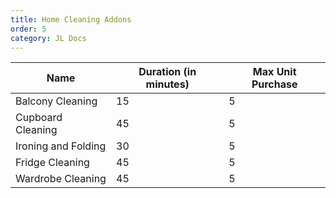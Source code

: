 ```yaml
---
title: Home Cleaning Addons
order: 5
category: JL Docs
---
```

| Name                | Duration (in minutes) | Max Unit Purchase |
|---------------------|-----------------------|-------------------|
| Balcony Cleaning    | 15                    | 5                 |
| Cupboard Cleaning   | 45                    | 5                 |
| Ironing and Folding | 30                    | 5                 |
| Fridge Cleaning     | 45                    | 5                 |
| Wardrobe Cleaning   | 45                    | 5                 |